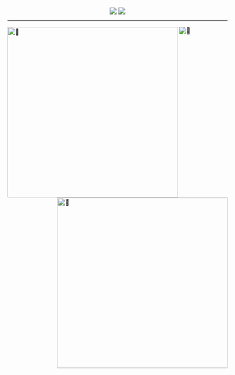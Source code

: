 <div align="center">
  <img align="center" width="auto" src="https://badge.stateful.com/JoshuaDRose/status.svg">
  <img align="center" src="https://badge.stateful.com/JoshuaDRose/dnd.svg">
</div>
<hr>
<img align="left" width="390" alt="🦑" src="https://raw.githubusercontent.com/JoshuaDRose/JoshuaDRose/main/general.svg">

<img align="right" width="390" alt="🦑" src="https://raw.githubusercontent.com/JoshuaDRose/JoshuaDRose/7687ee2fcfd14d7bfc90fc6a42273295ad2e27b8/achievements.svg">
<img align="center" width=auto alt="🦑" src="https://user-images.githubusercontent.com/22963968/114021347-e3c48b80-9870-11eb-8bc8-998bf39b4d0d.png">


